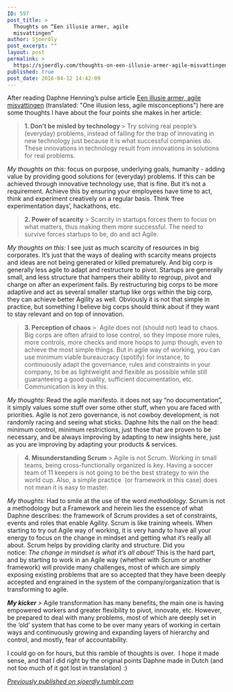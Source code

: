 ```yaml
---
ID: 597
post_title: >
  Thoughts on “Een illusie armer, agile
  misvattingen”
author: Sjoerdly
post_excerpt: ""
layout: post
permalink: >
  https://sjoerdly.com/thoughts-on-een-illusie-armer-agile-misvattingen/
published: true
post_date: 2016-04-12 14:42:09
---
```

<!-- wp:paragraph -->
<p>After reading Daphne Henning’s pulse article <a href="https://www.linkedin.com/pulse/een-illusie-armer-agile-misvattingen-daphne-henning?trk=hp-feed-article-title-like">Een illusie armer, agile misvattingen</a> (translated: "One illusion less, agile misconceptions") here are some thoughts I have about the four points she makes in her article:</p>
<!-- /wp:paragraph -->

<!-- wp:quote -->
<blockquote class="wp-block-quote"><p><strong>1. Don’t be misled by technology </strong>> Try solving real people’s (everyday) problems, instead of falling for the trap of innovating in new technology just because it is what successful companies do. These innovations in technology result from innovations in solutions for real problems. </p></blockquote>
<!-- /wp:quote -->

<!-- wp:paragraph -->
<p><em>My thoughts on this:</em>&nbsp;focus on purpose, underlying goals, humanity - adding value by providing good solutions for (everyday) problems. If this can be achieved through innovative technology use, that is fine. But it’s not a requirement. Achieve this by ensuring your employees have time to act, think and experiment creatively on a regular basis. Think&nbsp;‘free experimentation days’, hackathons, etc.</p>
<!-- /wp:paragraph -->

<!-- wp:quote -->
<blockquote class="wp-block-quote"><p><strong>2. Power of scarcity</strong> > Scarcity in startups forces them to focus on what matters, thus making them more successful. The need to survive forces startups to be, do and act Agile.</p></blockquote>
<!-- /wp:quote -->

<!-- wp:paragraph -->
<p><em>My thoughts on this:</em>&nbsp;I see just as much scarcity of resources in big corporates. It’s just that the ways of dealing with scarcity means projects and ideas are not being generated or killed prematurely. And big corp is generally less agile to adapt and restructure to pivot. Startups are generally small, and less structure that hampers their ability to regroup, pivot and charge on after an experiment fails. By restructuring big corps to be more adaptive and act as several smaller startup like orgs within the big corp, they can achieve better Agility as well. Obviously it is not that simple in practice, but something I believe big corps should think about if they want to stay relevant and on top of innovation.</p>
<!-- /wp:paragraph -->

<!-- wp:quote -->
<blockquote class="wp-block-quote"><p><strong>3. Perception of chaos </strong>>  Agile does not (should not) lead to chaos. Big corps are often afraid to lose control, so they impose more rules, more controls, more checks and more hoops to jump though, even to achieve the most simple things. But in agile way of working, you can use minimum viable bureaucracy (spotify) for instance, to continuously adapt the governance, rules and constraints in your company, to be as lightweight and flexible as possible while still guaranteeing a good quality, sufficient documentation, etc. Communication is key in this.</p></blockquote>
<!-- /wp:quote -->

<!-- wp:paragraph -->
<p><em>My thoughts:</em><strong>&nbsp;</strong>Read the agile manifesto. it does not say&nbsp;“no documentation”, it simply values some stuff over some other stuff, when you are faced with priorities. Agile is not zero governance, is not cowboy development, is not randomly racing and seeing what sticks. Daphne hits the nail on the head: minimum control, minimum restrictions, just those that are proven to be necessary, and be always improving by adapting to new insights here, just as you are improving by adapting your products &amp; services.</p>
<!-- /wp:paragraph -->

<!-- wp:quote -->
<blockquote class="wp-block-quote"><p><strong>4. Misunderstanding Scrum</strong> > Agile is not Scrum. Working in small teams, being cross-functionally organized is key. Having a soccer team of 11 keepers is not going to be the best strategy to win the world cup. Also, a simple practice  (or framework in this case) does not mean it is easy to master.</p></blockquote>
<!-- /wp:quote -->

<!-- wp:paragraph -->
<p><em>My thoughts:</em>&nbsp;Had to smile at the use of the word&nbsp;<em>methodology.&nbsp;</em>Scrum is not a methodology but a Framework and herein lies the essence of what Daphne describes: the framework of Scrum provides a set of constraints, events and roles that enable Agility. Scrum is like training wheels. When starting to try out Agile way of working, it is very handy to have all your energy to focus on the change in mindset and getting what it’s really all about. Scrum helps by providing clarity and structure. Did you notice:&nbsp;<em>The</em>&nbsp;<em>change in mindset is what it’s all about!</em>&nbsp;This is the hard part, and by starting to work in an Agile way (whether with Scrum or another framework) will provide many challenges, most of which are simply exposing existing problems that are so accepted that they have been deeply accepted and engrained in the system of the company/organization that is transforming to agile.&nbsp;</p>
<!-- /wp:paragraph -->

<!-- wp:paragraph -->
<p><strong><em>My kicker</em></strong><em> ></em> Agile transformation has many benefits, the main one is having empowered workers and greater flexibility to pivot, innovate, etc. However, be prepared to deal with many problems, most of which are deeply set in the ‘old’ system that has come to be over many years of working in certain ways and continuously growing and expanding layers of hierarchy and control, and mostly, fear of accountability.</p>
<!-- /wp:paragraph -->

<!-- wp:paragraph -->
<p>I could go on for hours, but this ramble of thoughts is over. &nbsp;I hope it made sense, and that I did right by the original points Daphne made in Dutch (and not too much of it got lost in translation) :)</p>
<!-- /wp:paragraph -->

<!-- wp:paragraph -->
<p><em><a href="http://sjoerdly.tumblr.com/post/142790737522/thoughts-on-een-illusie-armer-agile">Previously published on sjoerdly.tumblr.com</a></em></p>
<!-- /wp:paragraph -->